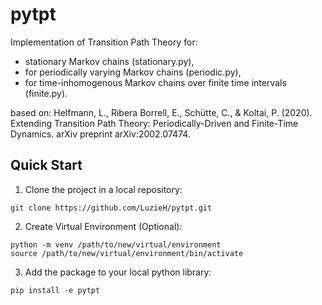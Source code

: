 ﻿# pytpt

Implementation of Transition Path Theory for:
- stationary Markov chains (stationary.py),
- for periodically varying Markov chains (periodic.py),
- for time-inhomogenous Markov chains over finite time intervals (finite.py).

based on: 
Helfmann, L., Ribera Borrell, E., Schütte, C., & Koltai, P. (2020). Extending Transition Path Theory: Periodically-Driven and Finite-Time Dynamics. arXiv preprint arXiv:2002.07474.

## Quick Start
1. Clone the project in a local repository:
```
git clone https://github.com/LuzieH/pytpt.git
```
2. Create Virtual Environment (Optional):
```
python -m venv /path/to/new/virtual/environment
source /path/to/new/virtual/environment/bin/activate
```
3. Add the package to your local python library:
```
pip install -e pytpt
 
